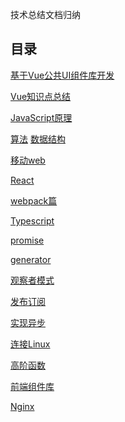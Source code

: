 <!--
 * @Author: DaiLinBo
 * @Date: 2019-08-04 23:50:40
 * @LastEditTime: 2021-03-23 11:17:22
 * @LastEditors: Aiden
 * @Description: 
 -->

技术总结文档归纳
## 目录

  [基于Vue公共UI组件库开发](docs/vue-library.md)

  [Vue知识点总结](docs/vue.md)

  [JavaScript原理](docs/javascript.md)

  [算法](docs/arithmetic.md)
  [数据结构](docs/data-structure.md)

 [移动web](docs/mobile-web.md)

 [React](docs/react.md)

 [webpack篇](docs/webpack.md)

 [Typescript](docs/typescript.md)

 [promise](docs/promise.md)

 [generator](docs/generator.md)

 [观察者模式](docs/observer.md)

 [发布订阅](docs/publish-subscribe.md)

 [实现异步](docs/asynchronous.md)

 [连接Linux](docs/connect.md)

 [高阶函数](docs/highFun.md)

 [前端组件库](docs/libraries.md)

 [Nginx](docs/nginx.md)
